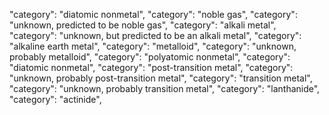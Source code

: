 "category": "diatomic nonmetal",
"category": "noble gas", 
"category": "unknown, predicted to be noble gas", 
"category": "alkali metal", 
"category": "unknown, but predicted to be an alkali metal",
"category": "alkaline earth metal",
"category": "metalloid", 
"category": "unknown, probably metalloid", 
"category": "polyatomic nonmetal",
"category": "diatomic nonmetal", 
"category": "post-transition metal",
"category": "unknown, probably post-transition metal", 
"category": "transition metal",
"category": "unknown, probably transition metal",
"category": "lanthanide", 
"category": "actinide", 

